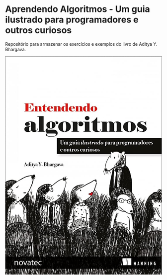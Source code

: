 # Aprendendo Algoritmos - Um guia ilustrado para programadores e outros curiosos

Repositório para armazenar os exercícios e exemplos do livro de Aditya Y. Bhargava.

![Capa do livro](./livro.jpg)

